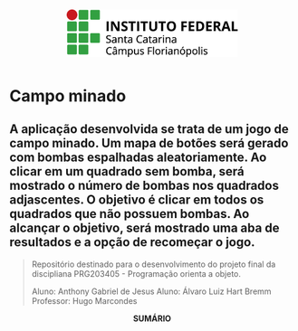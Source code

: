 <div align="center">
    <img src="ifsc-logo.png" 
         width="60%" 
         style="padding: 10px">
</div>

# Campo minado

##  A aplicação desenvolvida se trata de um jogo de campo minado. Um mapa de botões será gerado com bombas espalhadas aleatoriamente. Ao clicar em um quadrado sem bomba, será mostrado o número de bombas nos quadrados adjascentes. O objetivo é clicar em todos os quadrados que não possuem bombas. Ao alcançar o objetivo, será mostrado uma aba de resultados e a opção de recomeçar o jogo.

> Repositório destinado para o desenvolvimento do projeto final da discipliana PRG203405 - Programação orienta a objeto. 
> 
> Aluno: Anthony Gabriel de Jesus
> Aluno: Álvaro Luiz Hart Bremm 
> Professor: Hugo Marcondes

<p align=center><strong>SUMÁRIO</strong></p>
